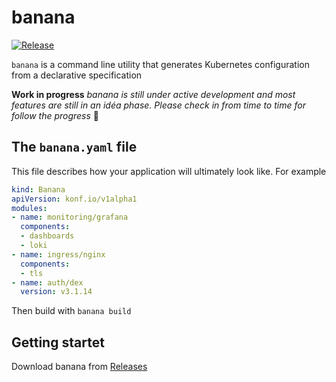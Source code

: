 # banana

[![Release](https://github.com/middlewaregruppen/banana/actions/workflows/release.yaml/badge.svg)](https://github.com/middlewaregruppen/banana/actions/workflows/release.yaml)

`banana` is a command line utility that generates Kubernetes configuration from a declarative specification

**Work in progress** *banana is still under active development and most features are still in an idéa phase. Please check in from time to time for follow the progress* 🧡


## The `banana.yaml` file

This file describes how your application will ultimately look like. For example

```yaml
kind: Banana
apiVersion: konf.io/v1alpha1
modules:
- name: monitoring/grafana
  components:
  - dashboards
  - loki
- name: ingress/nginx
  components:
  - tls
- name: auth/dex
  version: v3.1.14
```

Then build with `banana build`

## Getting startet

Download banana from [Releases](https://github.com/middlewaregruppen/banana/releases)